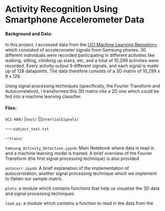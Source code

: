 # Activity Recognition Using Smartphone Accelerometer Data

#### Background and Data:
In this project, I accessed data from the [UCI Machine Learning Repository](https://archive.ics.uci.edu/ml/datasets/human+activity+recognition+using+smartphones), which consisted of accelerometer signals from Samsung phones. 30 different individuals were recorded participating in different activities like walking, sitting, climbing up stairs, etc, and a total of 10,299 activities were recorded. Every activity output 9 different signals, and each signal is made up of 128 datapoints. The data therefore consists of a 3D matrix of 10,299 x 9 x 128. 

Using signal processing techniques (specifically, the Fourier Transform and Autocorrelation), I transformed this 3D matrix into a 2D one which could be fed into a machine learning classifier. 

#### Files:
`UCI-HAR/`
|`test/`
||`IntertialSignals/`


----`subject_test.txt`


--`train/`


`Samsung_Activity_Detection.ipynb`: Main Notebook where data is read in and a machine learning model is trained. A brief overview of the Fourier Transform (the first signal processing technique) is also provided.

`autocorr.ipynb`: A brief explanation of the implementation of autocorrelation, another signal processing technique which we implement to flatten our sample matrix.

`plots`: a module which contains functions that help us visualize the 3D data and signal processing techniques

`load.py`: a module which contains a function to read in the data from the 




